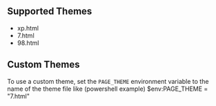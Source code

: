 ## Supported Themes

- xp.html
- 7.html
- 98.html

## Custom Themes

To use a custom theme, set the `PAGE_THEME` environment variable to the name of the theme file like (powershell example) $env:PAGE_THEME = "7.html"